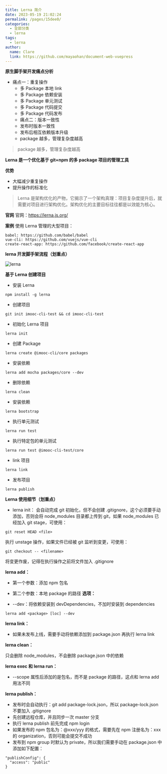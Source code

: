 ```yaml
---
title: Lerna 简介
date: 2023-05-19 21:02:24
permalink: /pages/15dee0/
categories: 
  - 全部分类
  - lerna
tags: 
  - lerna
author: 
  name: Clare
  link: https://github.com/mayaohan/document-web-vuepress
---
```



**原生脚手架开发痛点分析**
+ 痛点一：重复操作
    + 多 Package 本地 link
    + 多 Package 依赖安装
    + 多 Package 单元测试
    + 多 Package 代码提交
    + 多 Package 代码发布
    + 痛点二：版本一致性
    + 发布时版本一致性
    + 发布后相互依赖版本升级
    + package 越多，管理复杂度越高
    
 > package 越多，管理复杂度越高

 **Lerna 是一个优化基于 git+npm 的多 package 项目的管理工具**

<!-- more -->

 **优势**
+ 大幅减少重复操作
+ 提升操作的标准化

> Lerna 是架构优化的产物，它揭示了一个架构真理：项目复杂度提升后，就需要对项目进行架构优化。架构优化的主要目标往往都是以效能为核心。

**官网**
官网：https://lerna.js.org/

**案例**
使用 Lerna 管理的大型项目：
```
babel: https://github.com/babel/babel
vue-cli: https://github.com/vuejs/vue-cli
create-react-app: https://github.com/facebook/create-react-app
```

**lerna 开发脚手架流程（划重点）**

![lerna](/learing_record/images/lerna.webp)
<!-- <img src="/vuepressClare/docs/.vuepress/public/images/lerna.jpg"> -->

**基于 Lerna 创建项目**

+ 安装 Lerna
```
npm install -g lerna
```

+ 创建项目
```
git init imooc-cli-test && cd imooc-cli-test
```
+ 初始化 Lerna 项目
```
lerna init
```
+ 创建 Package
```
lerna create @imooc-cli/core packages
```
+ 安装依赖
```
lerna add mocha packages/core --dev
```
+ 删除依赖
```
lerna clean
```
+ 安装依赖
```
lerna bootstrap
```

+ 执行单元测试
```
lerna run test
```

+ 执行特定包的单元测试
```
lerna run test @imooc-cli-test/core
```

+ link 项目
```
lerna link
```
+ 发布项目
```
lerna publish
```

**Lerna 使用细节（划重点）**
+ lerna init：
会自动完成 git 初始化，但不会创建 .gitignore，这个必须要手动添加，否则会将 node_modules 目录都上传到 git，如果 node_modules 已经加入 git stage，可使用：
```
git reset HEAD <file>
```
执行 unstage 操作，如果文件已经被 git 监听到变更，可使用：
```
git checkout -- <filename>
```
将变更作废，记得在执行操作之前将文件加入 .gitignore

**lerna add：**
+ 第一个参数：添加 npm 包名
+ 第二个参数：本地 package 的路径
**选项：**

+ --dev：将依赖安装到 devDependencies，不加时安装到 dependencies
```
lerna add <package> [loc] --dev
```
**lerna link：**

+ 如果未发布上线，需要手动将依赖添加到 package.json 再执行 lerna link

**lerna clean：**

只会删除 node_modules，不会删除 package.json 中的依赖

**lerna exec 和 lerna run：**

+ --scope 属性后添加的是包名，而不是 package 的路径，这点和 lerna add 用法不同

**lerna publish：**

+ 发布时会自动执行：git add package-lock.json，所以 package-lock.json 不要加入 .gitignore
+ 先创建远程仓库，并且同步一次 master 分支
+ 执行 lerna publish 前先完成 npm login
+ 如果发布的 npm 包名为：@xxx/yyy 的格式，需要先在 npm 注册名为：xxx 的 organization，否则可能会提交不成功
+ 发布到 npm group 时默认为 private，所以我们需要手动在 package.json 中添加如下配置：
```
"publishConfig": {
  "access": "public"
}
```
